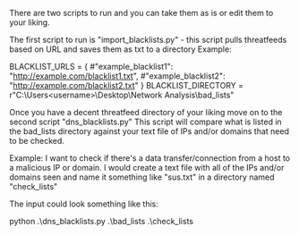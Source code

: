 There are two scripts to run and you can take them as is or edit them to your liking.

The first script to run is "import_blacklists.py" - this script pulls threatfeeds based on URL and saves them as txt to a directory
Example:

BLACKLIST_URLS = {
    #"example_blacklist1": "http://example.com/blacklist1.txt",
    #"example_blacklist2": "http://example.com/blacklist2.txt"
    }
BLACKLIST_DIRECTORY = r"C:\Users\<username>\Desktop\Network Analysis\bad_lists"

Once you have a decent threatfeed directory of your liking move on to the second script "dns_blacklists.py"
This script will compare what is listed in the bad_lists directory against your text file of IPs and/or domains that need to be checked.

Example: I want to check if there's a data transfer/connection from a host to a malicious IP or domain. I would create a text file with all of the IPs and/or domains seen and
name it something like "sus.txt" in a directory named "check_lists"

The input could look something like this:

python .\dns_blacklists.py .\bad_lists .\check_lists
